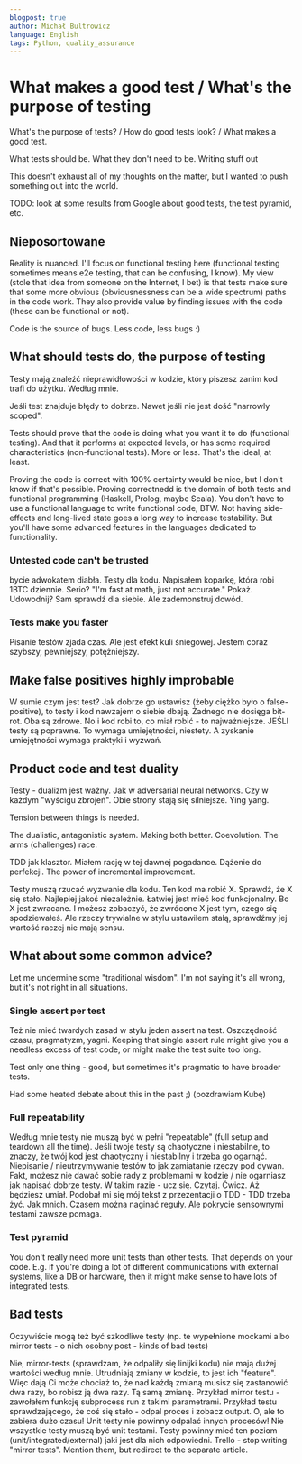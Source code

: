 ```yaml
---
blogpost: true
author: Michał Bultrowicz
language: English
tags: Python, quality_assurance
---
```


What makes a good test / What's the purpose of testing
======================================================

What's the purpose of tests? / How do good tests look? / What makes a good test.

What tests should be. What they don't need to be.
Writing stuff out

This doesn't exhaust all of my thoughts on the matter, but I wanted to push something out into the world.

TODO: look at some results from Google about good tests, the test pyramid, etc.

## Nieposortowane

Reality is nuanced.
I'll focus on functional testing here (functional testing sometimes means e2e testing, that can be confusing, I know).
My view (stole that idea from someone on the Internet, I bet) is that tests make sure that some more
obvious (obviousnessness can be a wide spectrum) paths in the code work.
They also provide value by finding issues with the code (these can be functional or not).

Code is the source of bugs. Less code, less bugs :)


## What should tests do, the purpose of testing

Testy mają znaleźć nieprawidłowości w kodzie, który piszesz zanim kod trafi do użytku. Według mnie.

Jeśli test znajduje błędy to dobrze. Nawet jeśli nie jest dość "narrowly scoped".

Tests should prove that the code is doing what you want it to do (functional testing). And that it performs at expected levels, or has some required characteristics (non-functional tests). More or less. That's the ideal, at least.

Proving the code is correct with 100% certainty would be nice, but I don't know if that's possible. Proving correctnedd is the domain of both tests and functional programming (Haskell, Prolog, maybe Scala). You don't have to use a functional language to write functional code, BTW. Not having side-effects and long-lived state goes a long way to increase testability. But you'll have some advanced features in the languages dedicated to functionality.

### Untested code can't be trusted

bycie adwokatem diabła. Testy dla kodu. Napisałem koparkę, która robi 1BTC dziennie. Serio? "I'm fast at math, just not accurate." Pokaż. Udowodnij? Sam sprawdź dla siebie. Ale zademonstruj dowód.

### Tests make you faster

Pisanie testów zjada czas. Ale jest efekt kuli śniegowej. Jestem coraz szybszy, pewniejszy, potężniejszy.



## Make false positives highly improbable

W sumie czym jest test? Jak dobrze go ustawisz (żeby ciężko było o false-positive), to testy i kod nawzajem o siebie dbają. Żadnego nie dosięga bit-rot. Oba są zdrowe. No i kod robi to, co miał robić - to najważniejsze. JEŚLI testy są poprawne. To wymaga umiejętności, niestety. A zyskanie umiejętności wymaga praktyki i wyzwań.



## Product code and test duality

Testy - dualizm jest ważny. Jak w adversarial neural networks. Czy w każdym "wyścigu zbrojeń". Obie strony stają się silniejsze.
Ying yang.

Tension between things is needed.

The dualistic, antagonistic system. Making both better. Coevolution. The arms (challenges) race.

TDD jak klasztor. Miałem rację w tej dawnej pogadance. Dążenie do perfekcji. The power of incremental improvement.

Testy muszą rzucać wyzwanie dla kodu. Ten kod ma robić X. Sprawdź, że X się stało. Najlepiej jakoś niezależnie.
Łatwiej jest mieć kod funkcjonalny. Bo X jest zwracane.
I możesz zobaczyć, że zwrócone X jest tym, czego się spodziewałeś.
Ale rzeczy trywialne w stylu ustawiłem stałą, sprawdźmy jej wartość raczej nie mają sensu.



## What about some common advice?

Let me undermine some "traditional wisdom". I'm not saying it's all wrong, but it's not right in all situations.

### Single assert per test

Też nie mieć twardych zasad w stylu jeden assert na test. Oszczędność czasu, pragmatyzm, yagni.
Keeping that single assert rule might give you a needless excess of test code, or might make the test suite too long.

Test only one thing - good, but sometimes it's pragmatic to have broader tests.

Had some heated debate about this in the past ;) (pozdrawiam Kubę)

### Full repeatability

Według mnie testy nie muszą być w pełni "repeatable" (full setup and teardown all the time).
Jeśli twoje testy są chaotyczne i niestabilne, to znaczy, że twój kod jest chaotyczny i niestabilny i trzeba go ogarnąć.
Niepisanie / nieutrzymywanie testów to jak zamiatanie rzeczy pod dywan.
Fakt, możesz nie dawać sobie rady z problemami w kodzie / nie ogarniasz jak napisać dobrze testy.
W takim razie - ucz się. Czytaj. Ćwicz. Aż będziesz umiał.
Podobał mi się mój tekst z przezentacji o TDD - TDD trzeba żyć. Jak mnich.
Czasem można naginać reguły.
Ale pokrycie sensownymi testami zawsze pomaga.

### Test pyramid

You don't really need more unit tests than other tests. That depends on your code.
E.g. if you're doing a lot of different communications with external systems, like a DB or hardware,
then it might make sense to have lots of integrated tests.



## Bad tests

Oczywiście mogą też być szkodliwe testy (np. te wypełnione mockami albo mirror tests - o nich osobny post - kinds of bad tests)

Nie, mirror-tests (sprawdzam, że odpaliły się linijki kodu) nie mają dużej wartości według mnie. Utrudniają zmiany w kodzie, to jest ich "feature". Więc dają Ci może chociaż to, że nad każdą zmianą musisz się zastanowić dwa razy, bo robisz ją dwa razy. Tą samą zmianę. Przykład mirror testu - zawołałem funkcję subprocess run z takimi parametrami. Przykład testu sprawdzającego, że coś się stało - odpal proces i zobacz output. O, ale to zabiera dużo czasu! Unit testy nie powinny odpalać innych procesów! Nie wszystkie testy muszą być unit testami. Testy powinny mieć ten poziom (unit/integrated/external) jaki jest dla nich odpowiedni.
Trello - stop writing "mirror tests".
Mention them, but redirect to the separate article.
